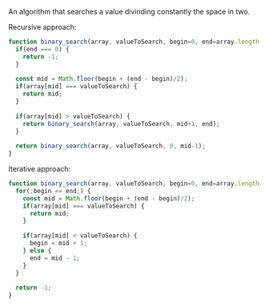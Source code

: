An algorithm that searches a value divinding constantly the space in two.

Recursive approach:
```javascript
function binary_search(array, valueToSearch, begin=0, end=array.length-1) {
  if(end === 0) {
    return -1;
  }
  
  const mid = Math.floor(begin + (end - begin)/2);
  if(array[mid] === valueToSearch) {
    return mid;
  }
  
  if(array[mid] > valueToSearch) {
    return binary_search(array, valueToSearch, mid+1, end);
  }
  
  return binary_search(array, valueToSearch, 0, mid-1);
}
```

Iterative approach:
```javascript
function binary_search(array, valueToSearch, begin=0, end=array.length-1) {
  for(;begin <= end;) {
    const mid = Math.floor(begin + (end - begin)/2);
    if(array[mid] === valueToSearch) {
      return mid;
    }
    
    if(array[mid] < valueToSearch) {
      begin = mid + 1;
    } else {
      end = mid - 1;
    }
  }
  
  return -1;
}
```
